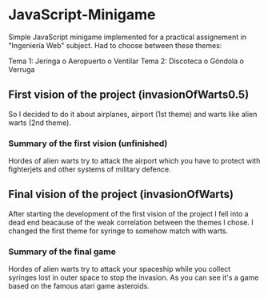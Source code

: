 # JavaScript-Minigame

Simple JavaScript minigame implemented for a practical assignement in "Ingeniería Web" subject.
Had to choose between these themes:

Tema 1: Jeringa o Aeropuerto o Ventilar
Tema 2: Discoteca o Góndola o Verruga

## First vision of the project (invasionOfWarts0.5)

So I decided to do it about airplanes, airport (1st theme) and warts like alien warts (2nd theme).

### Summary of the first vision (unfinished)

Hordes of alien warts try to attack the airport which you have to protect with fighterjets and
other systems of military defence.

## Final vision of the project (invasionOfWarts)

After starting the development of the first vision of the project I fell into a dead end beacause
of the weak correlation between the themes I chose. I changed the first theme for syringe to somehow
match with warts.

### Summary of the final game

Hordes of alien warts try to attack your spaceship while you collect syringes lost in outer
space to stop the invasion. As you can see it's a game based on the famous atari game asteroids.